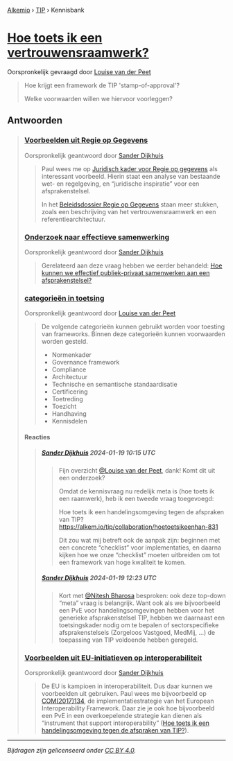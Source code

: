 [Alkemio](https://welcome.alkem.io/) › [TIP](https://alkem.io/tip/dashboard) › Kennisbank
# [Hoe toets ik een vertrouwensraamwerk?](https://alkem.io/tip/collaboration/tiptoetsingskader-3432)
Oorspronkelijk gevraagd door [Louise van der Peet](https://alkem.io/user/louise-vanderpeet-3887)
>Hoe krijgt een framework de TIP 'stamp-of-approval'?
>
>Welke voorwaarden willen we hiervoor voorleggen?
## Antwoorden
>### [Voorbeelden uit Regie op Gegevens](https://alkem.io/tip/collaboration/tiptoetsingskader-3432/posts/voorbeeldenuitregi-1725)
>Oorspronkelijk geantwoord door [Sander Dijkhuis](https://alkem.io/tip/collaboration/tiptoetsingskader-3432/posts/voorbeeldenuitregi-1725)
>>Paul wees me op [Juridisch kader voor Regie op gegevens](https://rog.pleio.nl/files/view/c3d604c2-e461-4836-b7fe-ebe8936fa5ff/1584609034juridisch%20kader%20voor%20regie%20op%20gegevens%20%5Bprdf-3226194%5D.pdf) als interessant voorbeeld. Hierin staat een analyse van bestaande wet- en regelgeving, en “juridische inspiratie” voor een afsprakenstelsel.
>>
>>In het [Beleidsdossier Regie op Gegevens](https://rog.pleio.nl/groups/view/60cfba39-0fb2-4020-a0e1-3ce97a95c8ae/kennisbank-regie-op-gegevens/wiki/view/cf1bbb50-a953-49c0-901f-5f7b3ce82ce8/onderzoeken-en-publicaties) staan meer stukken, zoals een beschrijving van het vertrouwensraamwerk en een referentiearchitectuur.
>### [Onderzoek naar effectieve samenwerking](https://alkem.io/tip/collaboration/tiptoetsingskader-3432/posts/onderzoeknaareffec-8525)
>Oorspronkelijk geantwoord door [Sander Dijkhuis](https://alkem.io/tip/collaboration/tiptoetsingskader-3432/posts/onderzoeknaareffec-8525)
>>Gerelateerd aan deze vraag hebben we eerder behandeld: [Hoe kunnen we effectief publiek-privaat samenwerken aan een afsprakenstelsel?](https://alkem.io/tip/collaboration/hoekunnenweeffect-1138)
>### [categorieën in toetsing ](https://alkem.io/tip/collaboration/tiptoetsingskader-3432/posts/categorieenintoets-6290)
>Oorspronkelijk geantwoord door [Louise van der Peet](https://alkem.io/tip/collaboration/tiptoetsingskader-3432/posts/categorieenintoets-6290)
>>De volgende categorieën kunnen gebruikt worden voor toesting van frameworks. Binnen deze categorieën kunnen voorwaarden worden gesteld.
>>
>>*   Normenkader
>>*   Governance framework
>>*   Compliance
>>*   Architectuur
>>*   Technische en semantische standaardisatie
>>*   Certificering
>>*   Toetreding
>>*   Toezicht
>>*   Handhaving
>>*   Kennisdelen
>#### Reacties
>>##### [Sander Dijkhuis](https://alkem.io/user/sander-dijkhuis-3912) 2024-01-19 10:15 UTC
>>>Fijn overzicht [@Louise van der Peet](https://alkem.io/user/louise-vanderpeet-3887), dank! Komt dit uit een onderzoek?
>>>
>>>Omdat de kennisvraag nu redelijk meta is (hoe toets ik een raamwerk), heb ik een tweede vraag toegevoegd:
>>>
>>>Hoe toets ik een handelingsomgeving tegen de afspraken van TIP?
>>>https://alkem.io/tip/collaboration/hoetoetsikeenhan-831
>>>
>>>Dit zou wat mij betreft ook de aanpak zijn: beginnen met een concrete “checklist” voor implementaties, en daarna kijken hoe we onze “checklist” moeten uitbreiden om tot een framework van hoge kwaliteit te komen.
>>##### [Sander Dijkhuis](https://alkem.io/user/sander-dijkhuis-3912) 2024-01-19 12:23 UTC
>>>Kort met [@Nitesh Bharosa](https://alkem.io/user/nitesh-bharosa-5829) besproken: ook deze top-down “meta” vraag is belangrijk. Want ook als we bijvoorbeeld een PvE voor handelingsomgevingen hebben voor het generieke afsprakenstelsel TIP, hebben we daarnaast een toetsingskader nodig om te bepalen of sectorspecifieke afsprakenstelsels (Zorgeloos Vastgoed, MedMij, …) de toepassing van TIP voldoende hebben geregeld.
>### [Voorbeelden uit EU-initiatieven op interoperabiliteit](https://alkem.io/tip/collaboration/tiptoetsingskader-3432/posts/voorbeeldenuiteu-i-7828)
>Oorspronkelijk geantwoord door [Sander Dijkhuis](https://alkem.io/tip/collaboration/tiptoetsingskader-3432/posts/voorbeeldenuiteu-i-7828)
>>De EU is kampioen in interoperabiliteit. Dus daar kunnen we voorbeelden uit gebruiken. Paul wees me bijvoorbeeld op [COM(2017)134](https://eur-lex.europa.eu/legal-content/EN/TXT/?uri=COM%3A2017%3A134%3AFIN), de implementatiestrategie van het European Interoperability Framework. Daar zie je ook hoe bijvoorbeeld een PvE in een overkoepelende strategie kan dienen als “instrument that support interoperability” ([Hoe toets ik een handelingsomgeving tegen de afspraken van TIP?](https://alkem.io/tip/collaboration/hoetoetsikeenhan-831)).
* * *
_Bijdragen zijn gelicenseerd onder [CC BY 4.0](https://creativecommons.org/licenses/by/4.0/deed.nl)._
